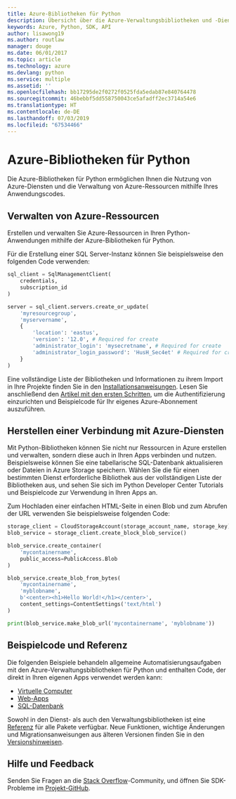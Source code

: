```yaml
---
title: Azure-Bibliotheken für Python
description: Übersicht über die Azure-Verwaltungsbibliotheken und -Dienstbibliotheken für Python
keywords: Azure, Python, SDK, API
author: lisawong19
ms.author: routlaw
manager: douge
ms.date: 06/01/2017
ms.topic: article
ms.technology: azure
ms.devlang: python
ms.service: multiple
ms.assetid: ''
ms.openlocfilehash: bb17295de2f0272f0525fda5edab87e840764478
ms.sourcegitcommit: 46bebbf5dd558750043ce5afadff2ec3714a54e6
ms.translationtype: HT
ms.contentlocale: de-DE
ms.lasthandoff: 07/03/2019
ms.locfileid: "67534466"
---
```

# <a name="azure-libraries-for-python"></a>Azure-Bibliotheken für Python

Die Azure-Bibliotheken für Python ermöglichen Ihnen die Nutzung von Azure-Diensten und die Verwaltung von Azure-Ressourcen mithilfe Ihres Anwendungscodes. 

## <a name="manage-azure-resources"></a>Verwalten von Azure-Ressourcen

Erstellen und verwalten Sie Azure-Ressourcen in Ihren Python-Anwendungen mithilfe der Azure-Bibliotheken für Python.

Für die Erstellung einer SQL Server-Instanz können Sie beispielsweise den folgenden Code verwenden:

```python
sql_client = SqlManagementClient(
    credentials,
    subscription_id
)

server = sql_client.servers.create_or_update(
    'myresourcegroup',
    'myservername',
    {
        'location': 'eastus',
        'version': '12.0', # Required for create
        'administrator_login': 'mysecretname', # Required for create
        'administrator_login_password': 'HusH_Sec4et' # Required for create
    }
)
```

Eine vollständige Liste der Bibliotheken und Informationen zu ihrem Import in Ihre Projekte finden Sie in den [Installationsanweisungen](python-sdk-azure-install.md). Lesen Sie anschließend den [Artikel mit den ersten Schritten](python-sdk-azure-get-started.yml), um die Authentifizierung einzurichten und Beispielcode für Ihr eigenes Azure-Abonnement auszuführen.

## <a name="connect-to-azure-services"></a>Herstellen einer Verbindung mit Azure-Diensten

Mit Python-Bibliotheken können Sie nicht nur Ressourcen in Azure erstellen und verwalten, sondern diese auch in Ihren Apps verbinden und nutzen. Beispielsweise können Sie eine tabellarische SQL-Datenbank aktualisieren oder Dateien in Azure Storage speichern. Wählen Sie die für einen bestimmten Dienst erforderliche Bibliothek aus der vollständigen Liste der Bibliotheken aus, und sehen Sie sich im Python Developer Center Tutorials und Beispielcode zur Verwendung in Ihren Apps an.

Zum Hochladen einer einfachen HTML-Seite in einen Blob und zum Abrufen der URL verwenden Sie beispielsweise folgenden Code:

```python
storage_client = CloudStorageAccount(storage_account_name, storage_key)
blob_service = storage_client.create_block_blob_service()

blob_service.create_container(
    'mycontainername',
    public_access=PublicAccess.Blob
)

blob_service.create_blob_from_bytes(
    'mycontainername',
    'myblobname',
    b'<center><h1>Hello World!</h1></center>',
    content_settings=ContentSettings('text/html')
)

print(blob_service.make_blob_url('mycontainername', 'myblobname'))
```

## <a name="sample-code-and-reference"></a>Beispielcode und Referenz
Die folgenden Beispiele behandeln allgemeine Automatisierungsaufgaben mit den Azure-Verwaltungsbibliotheken für Python und enthalten Code, der direkt in Ihren eigenen Apps verwendet werden kann:
- [Virtuelle Computer](python-sdk-azure-virtual-machine-samples.md)
- [Web-Apps](python-sdk-azure-web-apps-samples.md)
- [SQL-Datenbank](python-sdk-azure-sql-database-samples.md)

Sowohl in den Dienst- als auch den Verwaltungsbibliotheken ist eine [Referenz](/python/api/overview/azure) für alle Pakete verfügbar. Neue Funktionen, wichtige Änderungen und Migrationsanweisungen aus älteren Versionen finden Sie in den [Versionshinweisen](python-sdk-azure-release-notes.md). 

## <a name="get-help-and-give-feedback"></a>Hilfe und Feedback

Senden Sie Fragen an die [Stack Overflow](https://stackoverflow.com/questions/tagged/azure-sdk-python)-Community, und öffnen Sie SDK-Probleme im [Projekt-GitHub](https://github.com/Azure/azure-sdk-for-python).

